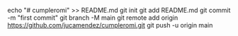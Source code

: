echo "# cumpleromi" >> README.md
git init
git add README.md
git commit -m "first commit"
git branch -M main
git remote add origin https://github.com/jucamendez/cumpleromi.git
git push -u origin main
